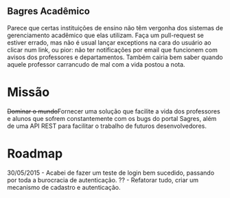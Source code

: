 ## Bagres Acadêmico

Parece que certas instituições de ensino não têm vergonha dos sistemas de gerenciamento acadêmico que elas utilizam. Faça um pull-request se estiver errado, mas não é usual lançar exceptions na cara do usuário ao clicar num link, ou pior: não ter notificações por email que funcionem com avisos dos professores e departamentos. Também cairia bem saber quando aquele professor carrancudo de mal com a vida postou a nota.

# Missão
~~Dominar o mundo~~Fornecer uma solução que facilite a vida dos professores e alunos que sofrem constantemente com os bugs do portal Sagres, além de uma API REST para facilitar o trabalho de futuros desenvolvedores.

# Roadmap
30/05/2015 - Acabei de fazer um teste de login bem sucedido, passando por toda a burocracia de autenticação.
?? - Refatorar tudo, criar um mecanismo de cadastro e autenticação.
